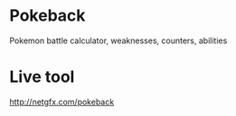 # Pokeback
Pokemon battle calculator, weaknesses, counters, abilities

# Live tool

http://netgfx.com/pokeback
